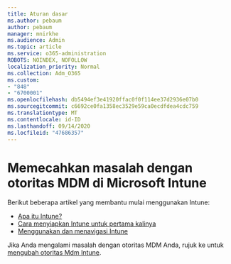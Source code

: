 ```yaml
---
title: Aturan dasar
ms.author: pebaum
author: pebaum
manager: mnirkhe
ms.audience: Admin
ms.topic: article
ms.service: o365-administration
ROBOTS: NOINDEX, NOFOLLOW
localization_priority: Normal
ms.collection: Adm_O365
ms.custom:
- "848"
- "6700001"
ms.openlocfilehash: db5494ef3e41920ffac0f0f114ee37d2936e07b0
ms.sourcegitcommit: c6692ce0fa1358ec3529e59ca0ecdfdea4cdc759
ms.translationtype: MT
ms.contentlocale: id-ID
ms.lasthandoff: 09/14/2020
ms.locfileid: "47686357"
---
```

# <a name="troubleshoot-issues-with-mdm-authority-in-microsoft-intune"></a>Memecahkan masalah dengan otoritas MDM di Microsoft Intune

Berikut beberapa artikel yang membantu mulai menggunakan Intune:

- [Apa itu Intune?](https://docs.microsoft.com/intune/what-is-intune)
- [Cara menyiapkan Intune untuk pertama kalinya](https://docs.microsoft.com/intune/setup-steps)
- [Menggunakan dan menavigasi Intune](https://docs.microsoft.com/intune/tutorial-walkthrough-intune-portal)

Jika Anda mengalami masalah dengan otoritas MDM Anda, rujuk ke untuk [mengubah otoritas Mdm Intune](https://docs.microsoft.com/alchemyinsights/change-mdm-authority).